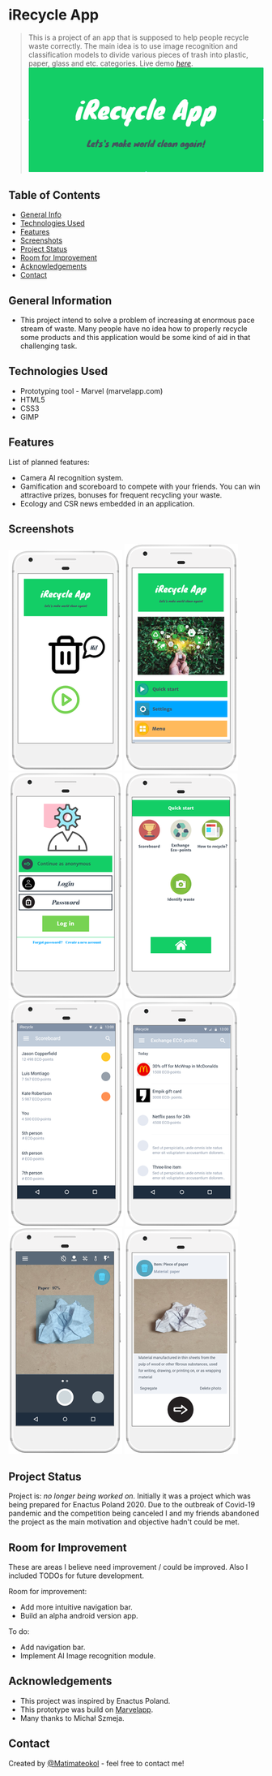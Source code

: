 # iRecycle App
> This is a project of an app that is supposed to help people recycle waste correctly. The main idea is to use image recognition and classification models to divide various pieces of trash into plastic, paper, glass and etc. categories.
> Live demo [_here_](https://marvelapp.com/prototype/7j24jcj). <!-- If you have the project hosted somewhere, include the link here. -->
> ![Logo](./Logo.png)


## Table of Contents
* [General Info](#general-information)
* [Technologies Used](#technologies-used)
* [Features](#features)
* [Screenshots](#screenshots)
* [Project Status](#project-status)
* [Room for Improvement](#room-for-improvement)
* [Acknowledgements](#acknowledgements)
* [Contact](#contact)
<!-- * [License](#license) -->


## General Information
- This project intend to solve a problem of increasing at enormous pace stream of waste. Many people have no idea how to properly recycle some products and this application would be some kind of aid in that challenging task.
<!-- You don't have to answer all the questions - just the ones relevant to your project. -->


## Technologies Used
- Prototyping tool - Marvel (marvelapp.com)
- HTML5
- CSS3
- GIMP


## Features
List of planned features:
- Camera AI recognition system.
- Gamification and scoreboard to compete with your friends. You can win attractive prizes, bonuses for frequent recycling your waste.
- Ecology and CSR news embedded in an application.


## Screenshots
![Example screenshot](./Screen0.png)
![Example screenshot](./Screen1.png)
![Example screenshot](./Screen2.png)
![Example screenshot](./Screen3.png)
![Example screenshot](./Screen4.png)
![Example screenshot](./Screen5.png)
![Example screenshot](./Screen6.png)
![Example screenshot](./Screen7.png)
<!-- If you have screenshots you'd like to share, include them here. -->


## Project Status
Project is: _no longer being worked on_. Initially it was a project which was being prepared for Enactus Poland 2020. Due to the outbreak of Covid-19 pandemic and the competition being canceled I and my friends abandoned the project as the main motivation and objective hadn't could be met.


## Room for Improvement
These are areas I believe need improvement / could be improved. Also I included TODOs for future development.

Room for improvement:
- Add more intuitive navigation bar.
- Build an alpha android version app.

To do:
- Add navigation bar.
- Implement AI Image recognition module.


## Acknowledgements
- This project was inspired by Enactus Poland.
- This prototype was build on [Marvelapp](https://www.marvelapp.com).
- Many thanks to Michał Szmeja.


## Contact
Created by [@Matimateokol](https://github.com/Matimateokol) - feel free to contact me!


<!-- Optional -->
<!-- ## License -->
<!-- This project is open source and available under the [... License](). -->

<!-- You don't have to include all sections - just the one's relevant to your project -->
